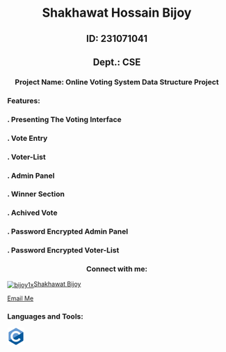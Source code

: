 <h1 align="center">
  Shakhawat Hossain Bijoy 
</h1>
<h2 align="center">
  ID: 231071041 
</h2>
<h2 align="center">
  Dept.: CSE
</h2>
<h3 align="center">Project Name: Online Voting System Data Structure Project 
</h3>
<h3 align="left">
  Features: 
</h3>
<h3 align="left">
  . Presenting The Voting Interface 
</h3>
<h3 align="left">
  . Vote Entry 
</h3>
<h3 align="left">
  . Voter-List
</h3>
<h3 align="left">
  . Admin Panel
</h3>
<h3 align="left">
  . Winner Section
</h3>
<h3 align="left">
  . Achived Vote
</h3>
<h3 align="left">
  . Password Encrypted Admin Panel
</h3>
<h3 align="left">
  . Password Encrypted Voter-List
</h3>

<h3 align="center">Connect with me:</h3>
<p align="left">
  <a href="https://fb.com/bijoy1x" target="blank"><img align="center" src="https://raw.githubusercontent.com/rahuldkjain/github-profile-readme-generator/master/src/images/icons/Social/facebook.svg" alt="bijoy1x" height="30" width="40" />Shakhawat Bijoy</a>
</p>
<p align="left">
  <a href="mailto:shakhawatbijoy1@gmail.com">Email Me</a>
</p>


<h3 align="left">Languages and Tools:</h3>
<p align="left"> <a href="https://www.cprogramming.com/" target="_blank" rel="noreferrer"> <img src="https://raw.githubusercontent.com/devicons/devicon/master/icons/c/c-original.svg" alt="c" width="40" height="40"/> </a> </p>
